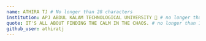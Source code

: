 ```yaml
---
name: ATHIRA TJ # No longer than 28 characters
institution: APJ ABDUL KALAM TECHNOLOGICAL UNIVERSITY 🚩 # no longer than 58 characters
quote: IT'S ALL ABOUT FINDING THE CALM IN THE CHAOS. # no longer than 100 characters, avoid using quotes(") to guarantee the format remains the same.
github_user: athiratj
---
```


